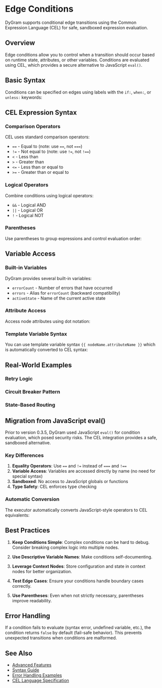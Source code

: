 # Edge Conditions

DyGram supports conditional edge transitions using the Common Expression Language (CEL) for safe, sandboxed expression evaluation.

## Overview

Edge conditions allow you to control when a transition should occur based on runtime state, attributes, or other variables. Conditions are evaluated using CEL, which provides a secure alternative to JavaScript `eval()`.

## Basic Syntax

Conditions can be specified on edges using labels with the `if:`, `when:`, or `unless:` keywords:


<ExampleLoader path="examples/generated/example-1.dygram" height="400px" />


## CEL Expression Syntax

### Comparison Operators

CEL uses standard comparison operators:

- `==` - Equal to (note: use `==`, not `===`)
- `!=` - Not equal to (note: use `!=`, not `!==`)
- `<` - Less than
- `>` - Greater than
- `<=` - Less than or equal to
- `>=` - Greater than or equal to


<ExampleLoader path="examples/generated/example-2.dygram" height="400px" />


### Logical Operators

Combine conditions using logical operators:

- `&&` - Logical AND
- `||` - Logical OR
- `!` - Logical NOT


<ExampleLoader path="examples/generated/example-3.dygram" height="400px" />


### Parentheses

Use parentheses to group expressions and control evaluation order:


<ExampleLoader path="examples/generated/example-4.dygram" height="400px" />


## Variable Access

### Built-in Variables

DyGram provides several built-in variables:

- `errorCount` - Number of errors that have occurred
- `errors` - Alias for `errorCount` (backward compatibility)
- `activeState` - Name of the current active state


<ExampleLoader path="examples/generated/example-5.dygram" height="400px" />


### Attribute Access

Access node attributes using dot notation:


<ExampleLoader path="examples/generated/example-6.dygram" height="400px" />


### Template Variable Syntax

You can use template variable syntax `{{ nodeName.attributeName }}` which is automatically converted to CEL syntax:


<ExampleLoader path="examples/generated/example-7.dygram" height="400px" />


## Real-World Examples

### Retry Logic


<ExampleLoader path="examples/generated/example-8.dygram" height="400px" />


### Circuit Breaker Pattern


<ExampleLoader path="examples/generated/example-9.dygram" height="400px" />


### State-Based Routing


<ExampleLoader path="examples/generated/example-10.dygram" height="400px" />


## Migration from JavaScript eval()

Prior to version 0.3.5, DyGram used JavaScript `eval()` for condition evaluation, which posed security risks. The CEL integration provides a safe, sandboxed alternative.

### Key Differences

1. **Equality Operators**: Use `==` and `!=` instead of `===` and `!==`
2. **Variable Access**: Variables are accessed directly by name (no need for special syntax)
3. **Sandboxed**: No access to JavaScript globals or functions
4. **Type Safety**: CEL enforces type checking

### Automatic Conversion

The executor automatically converts JavaScript-style operators to CEL equivalents:


<ExampleLoader path="examples/generated/example-11.dygram" height="400px" />


## Best Practices

1. **Keep Conditions Simple**: Complex conditions can be hard to debug. Consider breaking complex logic into multiple nodes.

2. **Use Descriptive Variable Names**: Make conditions self-documenting.

3. **Leverage Context Nodes**: Store configuration and state in context nodes for better organization.

4. **Test Edge Cases**: Ensure your conditions handle boundary cases correctly.

5. **Use Parentheses**: Even when not strictly necessary, parentheses improve readability.

## Error Handling

If a condition fails to evaluate (syntax error, undefined variable, etc.), the condition returns `false` by default (fail-safe behavior). This prevents unexpected transitions when conditions are malformed.


<ExampleLoader path="examples/generated/example-12.dygram" height="400px" />


## See Also

- [Advanced Features](./AdvancedFeatures.mdx)
- [Syntax Guide](./SyntaxGuide.mdx)
- [Error Handling Examples](../examples/advanced/error-handling.dygram)
- [CEL Language Specification](https://github.com/google/cel-spec)
